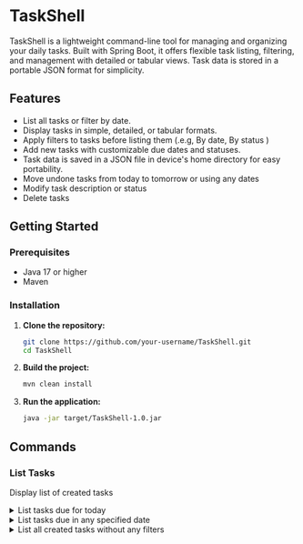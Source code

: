 # TaskShell

TaskShell is a lightweight command-line tool for managing and organizing your daily tasks. Built with Spring Boot, it offers flexible task listing, filtering, and management with detailed or tabular views. Task data is stored in a portable JSON format for simplicity.

## Features

- List all tasks or filter by date.
- Display tasks in simple, detailed, or tabular formats.
- Apply filters to tasks before listing them (.e.g, By date, By status )
- Add new tasks with customizable due dates and statuses.
- Task data is saved in a JSON file in device's home directory for easy portability.
- Move undone tasks from today to tomorrow or using any dates
- Modify task description or status
- Delete tasks

## Getting Started

### Prerequisites

- Java 17 or higher
- Maven

### Installation

1. **Clone the repository:**

    ```bash
    git clone https://github.com/your-username/TaskShell.git
    cd TaskShell
    ```

2. **Build the project:**

    ```bash
    mvn clean install
    ```

3. **Run the application:**

    ```bash
    java -jar target/TaskShell-1.0.jar
    ```

## Commands

### List Tasks

Display list of created tasks

<details><summary>List tasks due for today</summary>

```bash
taskcli list
```
</details>

<details><summary>List tasks due in any specified date</summary>

```bash
taskcli list --date 24/11/2024
```
</details>

<details><summary>List all created tasks without any filters </summary>

```bash
taskcli list --a
```
</details>

